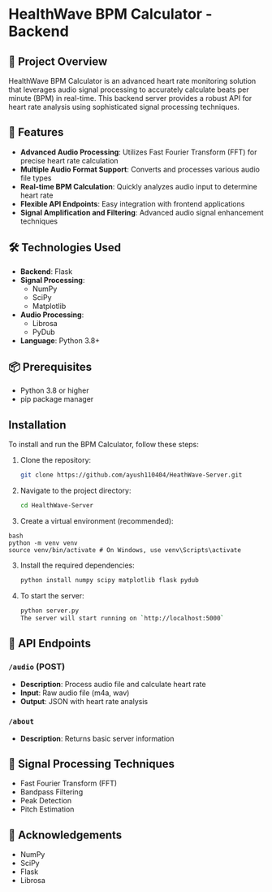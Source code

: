 # HealthWave BPM Calculator - Backend

## 🌟 Project Overview

HealthWave BPM Calculator is an advanced heart rate monitoring solution that leverages audio signal processing to accurately calculate beats per minute (BPM) in real-time. This backend server provides a robust API for heart rate analysis using sophisticated signal processing techniques.

## 🚀 Features

- **Advanced Audio Processing**: Utilizes Fast Fourier Transform (FFT) for precise heart rate calculation
- **Multiple Audio Format Support**: Converts and processes various audio file types
- **Real-time BPM Calculation**: Quickly analyzes audio input to determine heart rate
- **Flexible API Endpoints**: Easy integration with frontend applications
- **Signal Amplification and Filtering**: Advanced audio signal enhancement techniques

## 🛠 Technologies Used

- **Backend**: Flask
- **Signal Processing**: 
  - NumPy
  - SciPy
  - Matplotlib
- **Audio Processing**: 
  - Librosa
  - PyDub
- **Language**: Python 3.8+

## 📦 Prerequisites

- Python 3.8 or higher
- pip package manager


## Installation
To install and run the BPM Calculator, follow these steps:

1. Clone the repository:
    ```bash
    git clone https://github.com/ayush110404/HeathWave-Server.git
    ```
2. Navigate to the project directory:
    ```bash
    cd HealthWave-Server
    ```
3. Create a virtual environment (recommended):
 ```
 bash
python -m venv venv
source venv/bin/activate # On Windows, use venv\Scripts\activate
```
3. Install the required dependencies:
    ```bash
    python install numpy scipy matplotlib flask pydub
    ```
4. To start the server:
    ```bash
    python server.py
    The server will start running on `http://localhost:5000`
    ```

## 📡 API Endpoints

### `/audio` (POST)
- **Description**: Process audio file and calculate heart rate
- **Input**: Raw audio file (m4a, wav)
- **Output**: JSON with heart rate analysis

### `/about`
- **Description**: Returns basic server information


## 🔬 Signal Processing Techniques
- Fast Fourier Transform (FFT)
- Bandpass Filtering
- Peak Detection
- Pitch Estimation



## 🙏 Acknowledgements

- NumPy
- SciPy
- Flask
- Librosa
